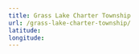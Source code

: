 ```yaml
---
title: Grass Lake Charter Township
url: /grass-lake-charter-township/
latitude: 
longitude: 
---
```

